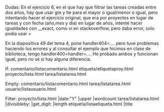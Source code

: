 Dudas:
En el ejercicio 6, en el que hay que filtrar las tareas creadas entre dos años, hay que usar gte y lte para el mayor o igual/menor o igual, pero intentando hacer el ejercicio original, que era por proyectos en lugar de tareas y con fecha (año,mes y dia) en lugar de años, intenté hacer igualdades con __exact, como vi en stackoverflow, pero daba error, solo podía usar =

En la diapositiva 49 del tema 4, pone handler404=.... pero tuve problemas haciendo los errores y al consultar el ejemplo que hicimos en clase de biblioteca, tengo handler400=handler=.... He probado ambos y funcionan igual, pero no sé si hay alguna diferencia.

If: comentario/listacomentario.html
    etiqueta/etiquetaproy.html
    proyecto/lista.html
    tarea/listatarea.html

Empty: comentario/listacomentario.html
        tarea/listatarea.html
        usuario/listausuario.html

Filter:
    proyecto/lista.html
        |date:"Y"
        |upper
        |wordcount
    tarea/listatarea.html
        |divisibleby:
        |get_digit:
        |length
    etiqueta/listaetiqueta.html
        |title